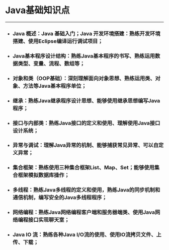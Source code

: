 # Java基础知识点
---
- ### Java 概述：Java 基础入门；Java 开发环境搭建：熟练开发环境搭建、使用Eclipse编译运行调试项目；
- ### Java基本程序设计结构：熟练Java基本程序的书写、熟练运用数据类型、变量、流程、数组等；
- ### 对象和类（OOP基础）：深刻理解面向对象思想、熟练运用类、对象、方法等Java基本程序单位；
- ### 继承：熟练Java继承程序设计思想、能够使用继承思想编写Java程序；
- ### 接口与内部类：熟练Java接口的定义和使用、理解使用Java接口设计系统；
- ### 异常与调试：理解Java异常的机制、能够捕获常见异常、可以自定义异常；
- ### 集合框架：熟练使用三种集合框架List、Map、Set；能够使用集合框架模拟数据库操作；
- ### 多线程：熟练Java多线程的定义和使用，熟练Java的同步机制和通信机制，编写安全的Java多线程程序；
- ### 网络编程：熟练Java网络编程客户端和服务器端类、使用Java网络编程接口实现聊天室；
- ### Java IO 流：熟练各种Java I/O流的使用、使用IO流拷贝文件、上传、下载；